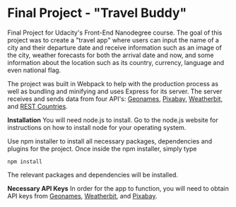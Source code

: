 # Final Project - "Travel Buddy"
Final Project for Udacity's Front-End Nanodegree course. The goal of this project was to create a "travel app" where users can input the name of a city and their departure date and receive information such as an image of the city, weather forecasts for both the arrival date and now, and some information about the location such as its country, currency, language and even national flag.

The project was built in Webpack to help with the production process as well as bundling and minifying and uses Express for its server. The server receives and sends data from four API's: [Geonames](http://www.geonames.org/), [Pixabay](https://pixabay.com/api/docs/), [Weatherbit](https://www.weatherbit.io/), and [REST Countries](https://restcountries.eu/).

**Installation**
You will need node.js to install. Go to the node.js website for instructions on how to install node for your operating system.

Use npm installer to install all necessary packages, dependencies and plugins for the project. Once inside the npm installer, simply type
```
npm install

```
The relevant packages and dependencies will be installed.

**Necessary API Keys**
In order for the app to function, you will need to obtain API keys from [Geonames](http://www.geonames.org/), [Weatherbit](https://www.weatherbit.io/), and [Pixabay](https://pixabay.com/api/docs/).
